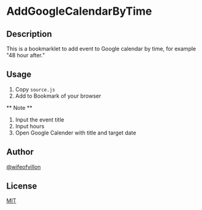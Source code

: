 # AddGoogleCalendarByTime

## Description

This is a bookmarklet to add event to Google calendar by time, for example "48 hour after."

## Usage

1. Copy `source.js`
2. Add to Bookmark of your browser

** Note **

1. Input the event title
2. Input hours
3. Open Google Calender with title and target date

## Author

[@wifeofvillon](https://twitter.com/wifeofvillon)

## License

[MIT](http://b4b4r07.mit-license.org)
